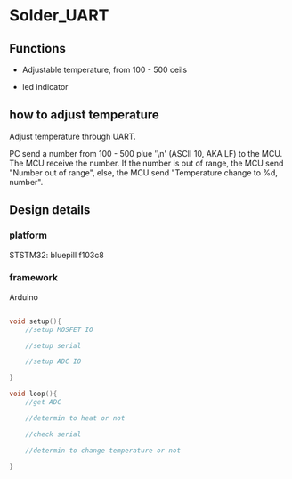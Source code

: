 # Solder_UART

## Functions

* Adjustable temperature, from 100 - 500 ceils

* led indicator

## how to adjust temperature

Adjust temperature through UART.

PC send a number from 100 - 500 plue '\n' (ASCII 10, AKA LF) to the MCU. The MCU receive the number. If the number is out of range, the MCU send "Number out of range", else, the MCU send "Temperature change to %d, number".

## Design details

### platform

STSTM32: bluepill f103c8

### framework

Arduino

```cpp

void setup(){
    //setup MOSFET IO

    //setup serial

    //setup ADC IO

}

void loop(){
    //get ADC

    //determin to heat or not

    //check serial

    //determin to change temperature or not

}
```
